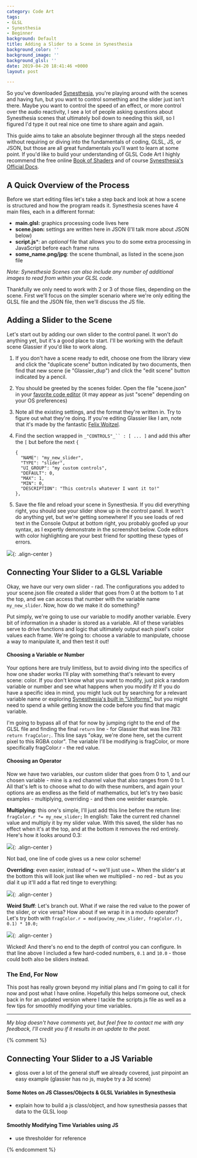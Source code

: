 ```yaml
---
category: Code Art
tags:
- GLSL
- Synesthesia
- Beginner
background: Default
title: Adding a Slider to a Scene in Synesthesia
background_color: ''
background_image: ''
background_glsl: ''
date: 2019-04-20 18:41:46 +0000
layout: post

---
```

So you've downloaded <a href="http://synesthesia.live/" target="_blank">Synesthesia</a>, you're playing around with the scenes and having fun, but you want to control something and the slider just isn't there. Maybe you want to control the speed of an effect, or more control over the audio reactivity, I see a lot of people asking questions about Synesthesia scenes that ultimately boil down to needing this skill, so I figured I'd type it out real nice one time to share again and again.

This guide aims to take an absolute beginner through all the steps needed without requiring or diving into the fundamentals of coding, GLSL, JS, or JSON, but those are all great fundamentals you'll want to learn at some point. If you'd like to build your understanding of GLSL Code Art I highly recommend the free online <a href="https://thebookofshaders.com/" target="_blank">Book of Shaders</a> and of course <a href="https://www.synesthesia.live/docs/index.html" target="_blank">Synesthesia's Official Docs</a>.

## A Quick Overview of the Process

Before we start editing files let's take a step back and look at how a scene is structured and how the program reads it. Synesthesia scenes have 4 main files, each in a different format:

* **main.glsl:** graphics processing code lives here
* **scene.json:** settings are written here in JSON (I'll talk more about JSON below)
* **script.js***: an _optional_ file that allows you to do some extra processing in JavaScript before each frame runs
* **some_name.png/jpg**: the scene thumbnail, as listed in the scene.json file

_Note: Synesthesia Scenes can also include any number of additional images to read from within your GLSL code._

Thankfully we only need to work with 2 or 3 of those files, depending on the scene. First we'll focus on the simpler scenario where we're only editing the GLSL file and the JSON file, then we'll discuss the JS file.

## Adding a Slider to the Scene

Let's start out by adding our own slider to the control panel. It won't do anything yet, but it's a good place to start. I'll be working with the default scene Glassier if you'd like to work along.

1. If you don't have a scene ready to edit, choose one from the library view and click the "duplicate scene" button indicated by two documents, then find that new scene (ie "Glassier_dup") and click the "edit scene" button indicated by a pencil.
2. You should be greeted by the scenes folder. Open the file "scene.json" in your <a href="https://mikkegoes.com/finding-the-best-text-editor-for-coding/" target="_blank">favorite code editor</a> (it may appear as just "scene" depending on your OS preferences)
3. Note all the existing settings, and the format they're written in. Try to figure out what they're doing. If you're editing Glassier like I am, note that it's made by the fantastic <a href="https://www.shadertoy.com/user/Flexi" target="_blank">Felix Woitzel</a>.
4. Find the section wrapped in `_"CONTROLS"_`` : [ ... ]` and add this after the `[` but before the next `{`

       {
         "NAME": "my_new_slider",
         "TYPE": "slider",
         "UI_GROUP": "my custom controls",
         "DEFAULT": 0,
         "MAX": 1,
         "MIN": 0,
         "DESCRIPTION": "This controls whatever I want it to!"
       },
5. Save the file and reload your scene in Synesthesia. If you did everything right, you should see your slider show up in the control panel. It won't do anything yet, but we're getting somewhere! If you see loads of red text in the Console Output at bottom right, you probably goofed up your syntax, as I expertly demonstrate in the screenshot below. Code editors with color highlighting are your best friend for spotting these types of errors.

![](https://res.cloudinary.com/kylegrover/image/upload/./v1555781631/goofed-up-json-syntax-synesthesia.png){: .align-center }

## Connecting Your Slider to a GLSL Variable

Okay, we have our very own slider - rad. The configurations you added to your scene.json file created a slider that goes from 0 at the bottom to 1 at the top, and we can access that number with the variable name `my_new_slider`. Now, how do we make it do something?

Put simply, we're going to use our variable to modify another variable. Every bit of information in a shader is stored as a variable. All of these variables serve to drive functions and logic that ultimately output each pixel's color values each frame. We're going to: choose a variable to manipulate, choose a way to manipulate it, and then test it out!

#### Choosing a Variable or Number

Your options here are truly limitless, but to avoid diving into the specifics of how one shader works I'll play with something that's relevant to every scene: color. If you don't know what you want to modify, just pick a random variable or number and see what happens when you modify it! If you do have a specific idea in mind, you might luck out by searching for a relevant variable name or exploring <a href="https://www.synesthesia.live/docs/uniforms/index.html" target="_blank">Synesthesia's built in "Uniforms"</a>, but you might need to spend a while getting know the code before you find that magic variable.

I'm going to bypass all of that for now by jumping right to the end of the GLSL file and finding the final `return` line - for Glassier that was line 783: `return fragColor;`. This line says "okay, we're done here, set the current pixel to this RGBA color". The variable I'll be modifying is fragColor, or more specifically fragColor.r - the red value.

#### Choosing an Operator

Now we have two variables, our custom slider that goes from 0 to 1, and our chosen variable - mine is a red channel value that also ranges from 0 to 1. All that's left is to choose what to do with these numbers, and again your options are as endless as the field of mathematics, but let's try two basic examples - multiplying, overriding - and then one weirder example.

**Multiplying**: this one's simple, I'll just add this line before the return line: `fragColor.r *= my_new_slider;` In english: Take the current red channel value and multiply it by my slider value. With this saved, the slider has no effect when it's at the top, and at the bottom it removes the red entirely. Here's how it looks around 0.3:

![](https://res.cloudinary.com/kylegrover/image/upload/./v1555785135/glassier-slider-red-times-equals.png){: .align-center }

Not bad, one line of code gives us a new color scheme!

**Overriding**: even easier, instead of `*=` we'll just use `=`. When the slider's at the bottom this will look just like when we multiplied - no red - but as you dial it up it'll add a flat red tinge to everything:

![](https://res.cloudinary.com/kylegrover/image/upload/./v1555785568/glassier-slider-red-override.png){: .align-center }

**Weird Stuff**: Let's branch out. What if we raise the red value to the power of the slider, or vice versa? How about if we wrap it in a modulo operator? Let's try both with `fragColor.r = mod(pow(my_new_slider, fragColor.r), 0.1) * 10.0;`

![](https://res.cloudinary.com/kylegrover/image/upload/./v1555784909/glassier-slider-red-mod-pow.png){: .align-center }

Wicked! And there's no end to the depth of control you can configure. In that line above I included a few hard-coded numbers, `0.1` and `10.0` - those could both also be sliders instead.

### The End, For Now

This post has really grown beyond my initial plans and I'm going to call it for now and post what I have online. Hopefully this helps someone out, check back in for an updated version where I tackle the scripts.js file as well as a few tips for smoothly modifying your time variables.

***

_My blog doesn't have comments yet, but feel free to contact me with any feedback, I'll credit you if it results in an update to the post._

{% comment %}

## Connecting Your Slider to a JS Variable

* gloss over a lot of the general stuff we already covered, just pinpoint an easy example (glassier has no js, maybe try a 3d scene)

#### Some Notes on JS Classes/Objects & GLSL Variables in Synesthesia

* explain how to build a js class/object, and how synesthesia passes that data to the GLSL loop

#### Smoothly Modifying Time Variables using JS

* use thresholder for reference

{% endcomment %}